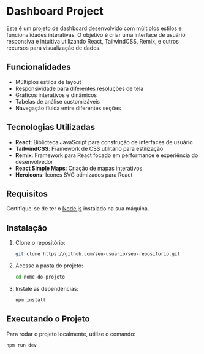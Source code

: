 # Dashboard Project

Este é um projeto de dashboard desenvolvido com múltiplos estilos e funcionalidades interativas. O objetivo é criar uma interface de usuário responsiva e intuitiva utilizando React, TailwindCSS, Remix, e outros recursos para visualização de dados.

## Funcionalidades

- Múltiplos estilos de layout
- Responsividade para diferentes resoluções de tela
- Gráficos interativos e dinâmicos
- Tabelas de análise customizáveis
- Navegação fluida entre diferentes seções

## Tecnologias Utilizadas

- **React**: Biblioteca JavaScript para construção de interfaces de usuário
- **TailwindCSS**: Framework de CSS utilitário para estilização
- **Remix**: Framework para React focado em performance e experiência do desenvolvedor
- **React Simple Maps**: Criação de mapas interativos
- **Heroicons**: Ícones SVG otimizados para React

## Requisitos

Certifique-se de ter o [Node.js](https://nodejs.org/en/) instalado na sua máquina.

## Instalação

1. Clone o repositório:

    ```bash
    git clone https://github.com/seu-usuario/seu-repositorio.git
    ```

2. Acesse a pasta do projeto:

    ```bash
    cd nome-do-projeto
    ```

3. Instale as dependências:

    ```bash
    npm install
    ```

## Executando o Projeto

Para rodar o projeto localmente, utilize o comando:

```bash
npm run dev
